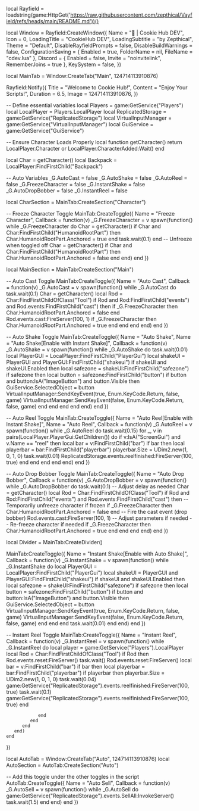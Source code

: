 local Rayfield = loadstring(game:HttpGet('https://raw.githubusercontent.com/zepthical/Vayfield/refs/heads/main/README.md'))()
 
 local Window = Rayfield:CreateWindow({
    Name = "🍪 | Cookie Hub DEV",
    Icon = 0,
    LoadingTitle = "CookieHub DEV",
    LoadingSubtitle = "by Zepthical",
    Theme = "Default",
    DisableRayfieldPrompts = false,
    DisableBuildWarnings = false,
    ConfigurationSaving = {
       Enabled = true,
       FolderName = nil,
       FileName = "cdev.lua"
    },
    Discord = {
       Enabled = false,
       Invite = "noinvitelink",
       RememberJoins = true
    },
    KeySystem = false,
 })
 
 local MainTab = Window:CreateTab("Main", 124714113910876)
 
 
 Rayfield:Notify({
    Title = "Welcome to Cookie Hub!",
    Content = "Enjoy Your Scripts!",
    Duration = 6.5,
    Image = 124714113910876,
 })
 
 -- Define essential variables
 local Players = game:GetService("Players")
 local LocalPlayer = Players.LocalPlayer
 local ReplicatedStorage = game:GetService("ReplicatedStorage")
 local VirtualInputManager = game:GetService("VirtualInputManager")
 local GuiService = game:GetService("GuiService")
 
 -- Ensure Character Loads Properly
 local function getCharacter()
    return LocalPlayer.Character or LocalPlayer.CharacterAdded:Wait()
 end
 
 local Char = getCharacter()
 local Backpack = LocalPlayer:FindFirstChild("Backpack")
 
 -- Auto Variables
 _G.AutoCast = false
 _G.AutoShake = false
 _G.AutoReel = false
 _G.FreezeCharacter = false
 _G.InstantShake = false
 _G.AutoDropBobber = false
 _G.InstantReel = false
 
 local CharSection = MainTab:CreateSection("Character")
 
 -- Freeze Character Toggle
 MainTab:CreateToggle({
    Name = "Freeze Character",
    Callback = function(v)
       _G.FreezeCharacter = v
       spawn(function()
          while _G.FreezeCharacter do
             Char = getCharacter()
             if Char and Char:FindFirstChild("HumanoidRootPart") then
                Char.HumanoidRootPart.Anchored = true
             end
             task.wait(0.1)
          end
          -- Unfreeze when toggled off
          Char = getCharacter()
          if Char and Char:FindFirstChild("HumanoidRootPart") then
             Char.HumanoidRootPart.Anchored = false
          end
       end)
    end
 })
 
 local MainSection = MainTab:CreateSection("Main")
 
 -- Auto Cast Toggle
 MainTab:CreateToggle({
    Name = "Auto Cast",
    Callback = function(v)
       _G.AutoCast = v
       spawn(function()
          while _G.AutoCast do
             task.wait(0.1)
             Char = getCharacter()
             local Rod = Char:FindFirstChildOfClass("Tool")
             if Rod and Rod:FindFirstChild("events") and Rod.events:FindFirstChild("cast") then
                if _G.FreezeCharacter then
                   Char.HumanoidRootPart.Anchored = false
                end
                Rod.events.cast:FireServer(100, 1)
                if _G.FreezeCharacter then
                   Char.HumanoidRootPart.Anchored = true
                end
             end
          end
       end)
    end
 })
 
 -- Auto Shake Toggle
 MainTab:CreateToggle({
    Name = "Auto Shake",
    Name = "Auto Shake[Enable with Instant Shake]",
    Callback = function(v)
       _G.AutoShake = v
       spawn(function()
          while _G.AutoShake do
             task.wait(0.01)
             local PlayerGUI = LocalPlayer:FindFirstChild("PlayerGui")
             local shakeUI = PlayerGUI and PlayerGUI:FindFirstChild("shakeui")
             if shakeUI and shakeUI.Enabled then
                local safezone = shakeUI:FindFirstChild("safezone")
                if safezone then
                   local button = safezone:FindFirstChild("button")
                   if button and button:IsA("ImageButton") and button.Visible then
                      GuiService.SelectedObject = button
                      VirtualInputManager:SendKeyEvent(true, Enum.KeyCode.Return, false, game)
                      VirtualInputManager:SendKeyEvent(false, Enum.KeyCode.Return, false, game)
                   end
                end
             end
          end
       end)
    end
 })
 
 -- Auto Reel Toggle
 MainTab:CreateToggle({
    Name = "Auto Reel[Enable with Instant Shake]",
    Name = "Auto Reel",
    Callback = function(v)
       _G.AutoReel = v
       spawn(function()
          while _G.AutoReel do
             task.wait(0.15)
             for _, v in pairs(LocalPlayer.PlayerGui:GetChildren()) do
                if v:IsA("ScreenGui") and v.Name == "reel" then
                   local bar = v:FindFirstChild("bar")
                   if bar then
                      local playerbar = bar:FindFirstChild("playerbar")
                      playerbar.Size = UDim2.new(1, 0, 1, 0)
                      task.wait(0.01)
                      ReplicatedStorage.events.reelfinished:FireServer(100, true)
                   end
                end
             end
          end
       end)
    end
 })
 
 
 
 
 -- Auto Drop Bobber Toggle
 MainTab:CreateToggle({
    Name = "Auto Drop Bobber",
    Callback = function(v)
       _G.AutoDropBobber = v
       spawn(function()
          while _G.AutoDropBobber do
             task.wait(0.1) -- Adjust delay as needed
             Char = getCharacter()
             local Rod = Char:FindFirstChildOfClass("Tool")
             if Rod and Rod:FindFirstChild("events") and Rod.events:FindFirstChild("cast") then
                -- Temporarily unfreeze character if frozen
                if _G.FreezeCharacter then
                   Char.HumanoidRootPart.Anchored = false
                end
                -- Fire the cast event (drop bobber)
                Rod.events.cast:FireServer(100, 1) -- Adjust parameters if needed
                -- Re-freeze character if needed
                if _G.FreezeCharacter then
                   Char.HumanoidRootPart.Anchored = true
                end
             end
          end
       end)
    end
 })
 
 local Divider = MainTab:CreateDivider()
 
 MainTab:CreateToggle({
    Name = "Instant Shake[Enable with Auto Shake]",
    Callback = function(v)
    _G.InstantShake = v
       spawn(function()
          while _G.InstantShake do
             local PlayerGUI = LocalPlayer:FindFirstChild("PlayerGui")
             local shakeUI = PlayerGUI and PlayerGUI:FindFirstChild("shakeui")
             if shakeUI and shakeUI.Enabled then
                local safezone = shakeUI:FindFirstChild("safezone")
                if safezone then
                   local button = safezone:FindFirstChild("button")
                   if button and button:IsA("ImageButton") and button.Visible then
                      GuiService.SelectedObject = button
                      VirtualInputManager:SendKeyEvent(true, Enum.KeyCode.Return, false, game)
                      VirtualInputManager:SendKeyEvent(false, Enum.KeyCode.Return, false, game)
                   end
                end
             end
             task.wait(0.01)
          end
       end)
    end
 })
 
 
 
 
 -- Instant Reel Toggle
 MainTab:CreateToggle({
    Name = "Instant Reel",
    Callback = function(v)
       _G.InstantReel = v
       spawn(function()
          while _G.InstantReel do
             local player = game:GetService("Players").LocalPlayer
             local Rod = Char:FindFirstChildOfClass("Tool")
             if Rod then
                Rod.events.reset:FireServer()
                task.wait()
                Rod.events.reset:FireServer()
                local bar = v:FindFirstChild("bar")
             if bar then
                local playerbar = bar:FindFirstChild("playerbar")
                if playerbar then
                   playerbar.Size = UDim2.new(1, 0, 1, 0)
                   task.wait(0.04)
                   game:GetService("ReplicatedStorage").events.reelfinished:FireServer(100, true)
                   task.wait(0.1)
                   game:GetService("ReplicatedStorage").events.reelfinished:FireServer(100, true)
             end
 
             
                end
             end
          end
       end)
    end
 })
 
 
 local AutoTab = Window:CreateTab("Auto", 124714113910876)
 local AutoSection = AutoTab:CreateSection("Auto")
 
 -- Add this toggle under the other toggles in the script
 AutoTab:CreateToggle({
    Name = "Auto Sell",
    Callback = function(v)
       _G.AutoSell = v
       spawn(function()
          while _G.AutoSell do
             game:GetService("ReplicatedStorage").events.SellAll:InvokeServer()
             task.wait(1.5)
          end
       end)
    end
 })
